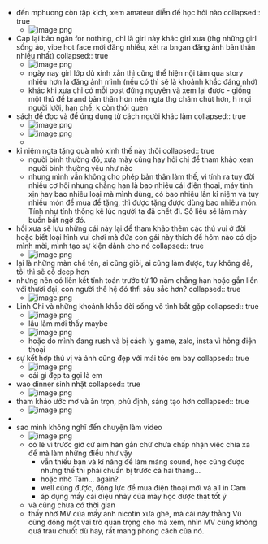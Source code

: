 - đến mphuong còn tập kịch, xem amateur diễn để học hỏi nào
  collapsed:: true
	- ![image.png](../assets/image_1666670067965_0.png)
- Cap lại bảo ngân for nothing, chỉ là girl này khác girl xưa (thg những girl sống ảo, vibe hot face mới đăng nhiều, xét ra bngan đăng ảnh bản thân nhiều nhất)
  collapsed:: true
	- ![image.png](../assets/image_1666670273338_0.png)
	- ngày nay girl lớp dù xinh xắn thì cũng thể hiện nội tâm qua story nhiều hơn là đăng ảnh mình (nếu có thì sẽ là khoảnh khắc đáng nhớ)
	- khác khi xưa chỉ có mỗi post đứng nguyên và xem lại được - giống một thứ để brand bản thân hơn nên ngta thg chăm chút hơn, h mọi người lười, hạn chế, k còn thói quen
- sách để đọc và để ứng dụng từ cách người khác làm
  collapsed:: true
	- ![image.png](../assets/image_1666670227977_0.png)
	- ![image.png](../assets/image_1666670252670_0.png)
	-
- kỉ niệm ngta tặng quà nhỏ xinh thế này thôi
  collapsed:: true
	- người bình thường đó, xưa mày cũng hay hỏi chị để tham khảo xem người bình thường yêu như nào
	- nhưng mình vẫn không cho phép bản thân làm thế, vì tính ra tuy đời nhiều cơ hội nhưng chẳng hạn là bao nhiêu cái điện thoại, máy tính xịn hay bao nhiêu loại mà mình dùng, có bao nhiêu lần kỉ niệm và tuy nhiều món để mua để tặng, thì được tặng được dùng bao nhiêu món. Tính như tính thống kê lúc người ta đã chết đi. Số liệu sẽ làm mày buồn bất ngờ đó.
- hồi xưa sẽ lưu những cái này lại để tham khảo thêm các thú vui ở đời hoặc biết loại hình vui chơi mà đứa con gái này thích để hôm nào có dịp mình mời, mình tạo sự kiện dành cho nó
  collapsed:: true
	- ![image.png](../assets/image_1666670438622_0.png)
- lại là những màn chế tên, ai cũng giỏi, ai cũng làm được, tuy không dễ, tôi thì sẽ cố deep hơn
- nhưng nên có liên kết tính toán trước từ 10 năm chẳng hạn hoặc gắn liền với thười đại, con người thế hệ đó thfi sâu sắc hơn?
  collapsed:: true
	- ![image.png](../assets/image_1666670506848_0.png)
- Linh Chi và những khoảnh khắc đời sống vô tình bắt gặp
  collapsed:: true
	- ![image.png](../assets/image_1666670632766_0.png)
	- lâu lắm mới thấy maybe
	- ![image.png](../assets/image_1666670643974_0.png)
	- hoặc do mình đang rush và bị cách ly game, zalo, insta vì hỏng điện thoại
- sự kết hợp thú vị và ảnh cũng đẹp với mái tóc em bay
  collapsed:: true
	- ![image.png](../assets/image_1666670716160_0.png)
	- cái gì đẹp ta gọi là em
- wao dinner sinh nhật
  collapsed:: true
	- ![image.png](../assets/image_1666670940105_0.png)
- tham khảo ước mơ và ăn trọn, phủ định, sáng tạo hơn
  collapsed:: true
	- ![image.png](../assets/image_1666670990954_0.png)
-
- sao mình không nghĩ đến chuyện làm video
	- ![image.png](../assets/image_1666692391240_0.png)
	- có lẽ vì trước giờ cứ aim hàn gắn chứ chưa chấp nhận việc chia xa để mà làm những điều như vậy
		- vẫn thiếu bạn và kĩ năng để làm mảng sound, học cũng được nhưng thế thì phải chuẩn bị trước cả hai tháng...
		- hoặc nhờ Tâm... again?
		- well cũng được, động lực để mua điện thoại mới và all in Cam
		- áp dụng mấy cái điệu nhảy của mày học được thật tốt ý
	- và cũng chưa có thời gian
	- thấy nhớ MV của mấy anh nicotin xưa ghê, mà cái này thằng Vũ cũng đóng một vai trò quan trọng cho mà xem, nhìn MV cũng không quá trau chuốt dù hay, rất mang phong cách của nó.